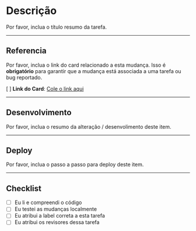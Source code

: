 # Descrição

Por favor, inclua o título resumo da tarefa.

---

## Referencia

Por favor, inclua o link do card relacionado a esta mudança. 
Isso é **obrigatório** para garantir que a mudança está associada a uma tarefa ou bug reportado.

[ ] **Link do Card**: [Cole o link aqui](#)

---

## Desenvolvimento

Por favor, inclua o resumo da alteração / desenvolimento deste item.

---

## Deploy

Por favor, inclua o passo a passo para deploy deste item.

---

## Checklist

- [ ] Eu li e compreendi o código
- [ ] Eu testei as mudanças localmente
- [ ] Eu atribui a label correta a esta tarefa
- [ ] Eu atribui os revisores dessa tarefa
